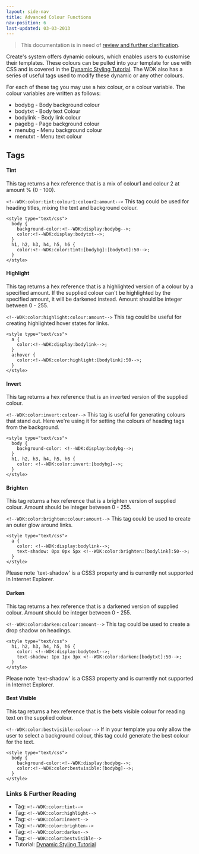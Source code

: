 ```yaml
---
layout: side-nav
title: Advanced Colour Functions
nav-position: 6
last-updated: 03-03-2013
---
```


> This documentation is in need of [review and further clarification](https://github.com/createdotnet/wdk/issues/1).

Create's system offers dynamic colours, which enables users to customise their templates. These colours can be pulled into your template for use with CSS and is covered in the [Dynamic Styling Tutorial](dynamic-styling.html). The WDK also has a series of useful tags used to modify these dynamic or any other colours.

For each of these tag you may use a hex colour, or a colour variable. The colour variables are written as follows:

- bodybg - Body background colour
- bodytxt - Body text Colour
- bodylink - Body link colour
- pagebg - Page background colour
- menubg - Menu background colour
- menutxt - Menu text colour

## Tags

#### Tint
This tag returns a hex reference that is a mix of colour1 and colour 2 at amount % (0 - 100).

`<!--WDK:color:tint:colour1:colour2:amount-->`
This tag could be used for heading titles, mixing the text and background colour.

~~~
<style type="text/css">
  body {
    background-color:<!--WDK:display:bodybg-->;
    color:<!--WDK:display:bodytxt-->;
  }
  h1, h2, h3, h4, h5, h6 {
    color:<!--WDK:color:tint:[bodybg]:[bodytxt]:50-->;
  }
</style>
~~~

#### Highlight

This tag returns a hex reference that is a highlighted version of a colour by a specified amount. If the supplied colour can't be highlighted by the specified amount, it will be darkened instead. Amount should be integer between 0 - 255.

`<!--WDK:color:highlight:colour:amount-->`
This tag could be useful for creating highlighted hover states for links.

~~~
<style type="text/css">
  a {
    color:<!--WDK:display:bodylink-->;
  }
  a:hover {
    color:<!--WDK:color:highlight:[bodylink]:50-->;
  }
</style>
~~~

#### Invert

This tag returns a hex reference that is an inverted version of the supplied colour.

`<!--WDK:color:invert:colour-->`
This tag is useful for generating colours that stand out. Here we're using it for setting the colours of heading tags from the background.

~~~
<style type="text/css">
  body {
    background-color: <!--WDK:display:bodybg-->;
  }
  h1, h2, h3, h4, h5, h6 {
    color: <!--WDK:color:invert:[bodybg]-->;
  }
</style>
~~~

#### Brighten

This tag returns a hex reference that is a brighten version of supplied colour. Amount should be integer between 0 - 255.

`<!--WDK:color:brighten:colour:amount-->`
This tag could be used to create an outer glow around links.

~~~
<style type="text/css">
  a {
    color: <!--WDK:display:bodylink-->;
    text-shadow: 0px 0px 5px <!--WDK:color:brighten:[bodylink]:50-->;
  }
</style>
~~~

Please note 'text-shadow' is a CSS3 property and is currently not supported in Internet Explorer.


#### Darken

This tag returns a hex reference that is a darkened version of supplied colour. Amount should be integer between 0 - 255.

`<!--WDK:color:darken:colour:amount-->`
This tag could be used to create a drop shadow on headings.

~~~
<style type="text/css">
  h1, h2, h3, h4, h5, h6 {
    color: <!--WDK:display:bodytext-->;
    text-shadow: 1px 1px 3px <!--WDK:color:darken:[bodytxt]:50-->;
  }
</style>
~~~

Please note 'text-shadow' is a CSS3 property and is currently not supported in Internet Explorer.

#### Best Visible

This tag returns a hex reference that is the bets visible colour for reading text on the supplied colour.

`<!--WDK:color:bestvisible:colour-->`
If in your template you only allow the user to select a background colour, this tag could generate the best colour for the text.

~~~
<style type="text/css">
  body {
    background-color:<!--WDK:display:bodybg-->;
    color:<!--WDK:color:bestvisible:[bodybg]-->;
  }
</style>
~~~

### Links & Further Reading

- Tag: `<!--WDK:color:tint-->`
- Tag: `<!--WDK:color:highlight-->`
- Tag: `<!--WDK:color:invert-->`
- Tag: `<!--WDK:color:brighten-->`
- Tag: `<!--WDK:color:darken-->`
- Tag: `<!--WDK:color:bestvisible-->`
- Tutorial: [Dynamic Styling Tutorial](dynamic-styling.html)
